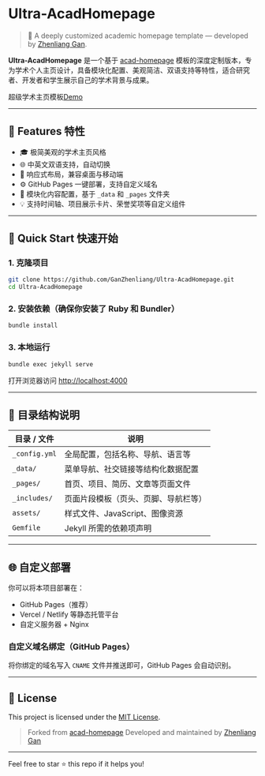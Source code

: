 # Ultra-AcadHomepage

> 🧠 A deeply customized academic homepage template — developed by [Zhenliang Gan](https://github.com/GanZhenliang).

**Ultra-AcadHomepage** 是一个基于 [acad-homepage](https://github.com/RayeRen/acad-homepage.github.io) 模板的深度定制版本，专为学术个人主页设计，具备模块化配置、美观简洁、双语支持等特性，适合研究者、开发者和学生展示自己的学术背景与成果。

超级学术主页模板[Demo](http://www.zlgan.top/Ultra-AcadHomepage/)

---

## 🌟 Features 特性

- 🎓 极简美观的学术主页风格
- 🌐 中英文双语支持，自动切换
- 📱 响应式布局，兼容桌面与移动端
- ⚙️ GitHub Pages 一键部署，支持自定义域名
- 🧩 模块化内容配置，基于 `_data` 和 `_pages` 文件夹
- 💡 支持时间轴、项目展示卡片、荣誉奖项等自定义组件

---

## 🚀 Quick Start 快速开始

### 1. 克隆项目

```bash
git clone https://github.com/GanZhenliang/Ultra-AcadHomepage.git
cd Ultra-AcadHomepage
````

### 2. 安装依赖（确保你安装了 Ruby 和 Bundler）

```bash
bundle install
```

### 3. 本地运行

```bash
bundle exec jekyll serve
```

打开浏览器访问 [http://localhost:4000](http://localhost:4000)

---

## 🧭 目录结构说明

| 目录 / 文件       | 说明                   |
| ------------- | -------------------- |
| `_config.yml` | 全局配置，包括名称、导航、语言等     |
| `_data/`      | 菜单导航、社交链接等结构化数据配置    |
| `_pages/`     | 首页、项目、简历、文章等页面文件     |
| `_includes/`  | 页面片段模板（页头、页脚、导航栏等）   |
| `assets/`     | 样式文件、JavaScript、图像资源 |
| `Gemfile`     | Jekyll 所需的依赖项声明      |

---

## 🌐 自定义部署

你可以将本项目部署在：

* GitHub Pages（推荐）
* Vercel / Netlify 等静态托管平台
* 自定义服务器 + Nginx

### 自定义域名绑定（GitHub Pages）

将你绑定的域名写入 `CNAME` 文件并推送即可，GitHub Pages 会自动识别。

---

## 📄 License

This project is licensed under the [MIT License](LICENSE).

> Forked from [acad-homepage](https://github.com/RayeRen/acad-homepage.github.io)
> Developed and maintained by [Zhenliang Gan](https://github.com/GanZhenliang)

---

Feel free to star ⭐ this repo if it helps you!
